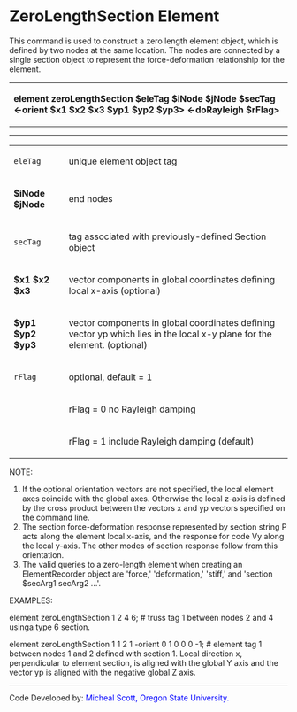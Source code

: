 # ZeroLengthSection Element

<p>This command is used to construct a zero length element object, which
is defined by two nodes at the same location. The nodes are connected by
a single section object to represent the force-deformation relationship
for the element.</p>
<table>
<tbody>
<tr class="odd">
<td><p><strong>element zeroLengthSection $eleTag $iNode $jNode $secTag
&lt;-orient $x1 $x2 $x3 $yp1 $yp2 $yp3&gt; &lt;-doRayleigh
$rFlag&gt;</strong></p></td>
</tr>
</tbody>
</table>
<hr />
<table>
<tbody>
<tr class="odd">
<td><code class="parameter-table-variable">eleTag</code></td>
<td><p>unique element object tag</p></td>
</tr>
<tr class="even">
<td><p><strong>$iNode $jNode</strong></p></td>
<td><p>end nodes</p></td>
</tr>
<tr class="odd">
<td><code class="parameter-table-variable">secTag</code></td>
<td><p>tag associated with previously-defined Section object</p></td>
</tr>
<tr class="even">
<td><p><strong>$x1 $x2 $x3</strong></p></td>
<td><p>vector components in global coordinates defining local x-axis
(optional)</p></td>
</tr>
<tr class="odd">
<td><p><strong>$yp1 $yp2 $yp3</strong></p></td>
<td><p>vector components in global coordinates defining vector yp which
lies in the local x-y plane for the element. (optional)</p></td>
</tr>
<tr class="even">
<td><code class="parameter-table-variable">rFlag</code></td>
<td><p>optional, default = 1</p></td>
</tr>
<tr class="odd">
<td></td>
<td><p>rFlag = 0 no Rayleigh damping</p></td>
</tr>
<tr class="even">
<td></td>
<td><p>rFlag = 1 include Rayleigh damping (default)</p></td>
</tr>
</tbody>
</table>
<p>NOTE:</p>
<ol>
<li>If the optional orientation vectors are not specified, the local
element axes coincide with the global axes. Otherwise the local z-axis
is defined by the cross product between the vectors x and yp vectors
specified on the command line.</li>
<li>The section force-deformation response represented by section string
P acts along the element local x-axis, and the response for code Vy
along the local y-axis. The other modes of section response follow from
this orientation.</li>
<li>The valid queries to a zero-length element when creating an
ElementRecorder object are 'force,' 'deformation,' 'stiff,' and 'section
$secArg1 secArg2 ...'.</li>
</ol>
<p>EXAMPLES:</p>
<p>element zeroLengthSection 1 2 4 6; # truss tag 1 between nodes 2 and
4 usinga type 6 section.</p>
<p>element zeroLengthSection 1 1 2 1 -orient 0 1 0 0 0 -1; # element tag
1 between nodes 1 and 2 defined with section 1. Local direction x,
perpendicular to element section, is aligned with the global Y axis and
the vector yp is aligned with the negative global Z axis.</p>
<hr />
<p>Code Developed by: <span style="color:blue"> Micheal Scott,
Oregon State University. </span></p>

